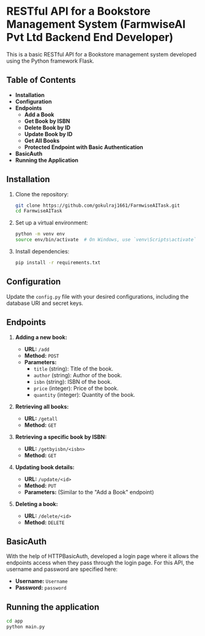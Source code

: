 # RESTful API for a Bookstore Management System (FarmwiseAI Pvt Ltd Backend End Developer)

This is a basic RESTful API for a Bookstore management system developed using the Python framework Flask.

## Table of Contents

- **Installation**
- **Configuration**
- **Endpoints**
  - **Add a Book**
  - **Get Book by ISBN**
  - **Delete Book by ID**
  - **Update Book by ID**
  - **Get All Books**
  - **Protected Endpoint with Basic Authentication**
- **BasicAuth**
- **Running the Application**



## Installation

1. Clone the repository:
    ```bash
    git clone https://github.com/gokulraj1661/FarmwiseAITask.git
    cd FarmwiseAITask
    ```

2. Set up a virtual environment:
    ```bash
    python -m venv env
    source env/bin/activate  # On Windows, use `venv\Scripts\activate`
    ```

3. Install dependencies:
    ```bash
    pip install -r requirements.txt
    ```

## Configuration

Update the `config.py` file with your desired configurations, including the database URI and secret keys.

## Endpoints

1. **Adding a new book:**

   - **URL:** `/add`
   - **Method:** `POST`
   - **Parameters:**
     - `title` (string): Title of the book.
     - `author` (string): Author of the book.
     - `isbn` (string): ISBN of the book.
     - `price` (integer): Price of the book.
     - `quantity` (integer): Quantity of the book.

2. **Retrieving all books:**

   - **URL:** `/getall`
   - **Method:** `GET`

3. **Retrieving a specific book by ISBN:**

   - **URL:** `/getbyisbn/<isbn>`
   - **Method:** `GET`

4. **Updating book details:**

   - **URL:** `/update/<id>`
   - **Method:** `PUT`
   - **Parameters:** (Similar to the "Add a Book" endpoint)

5. **Deleting a book:**

   - **URL:** `/delete/<id>`
   - **Method:** `DELETE`

## BasicAuth

With the help of HTTPBasicAuth, developed a login page where it allows the endpoints access when they pass through the login page. For this API, the username and password are specified here:

- **Username:** `Username`
- **Password:** `password`

## Running the application

```bash
cd app
python main.py

